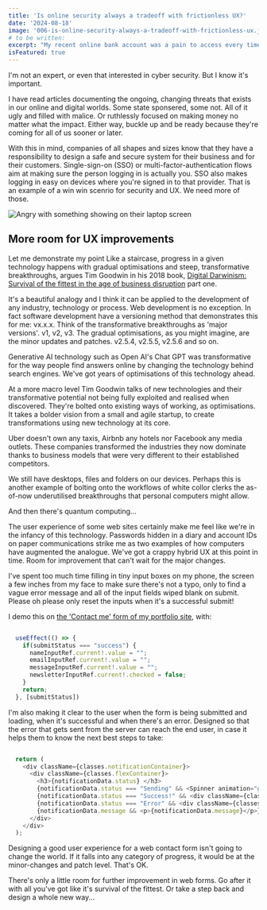 ```yaml
---
title: 'Is online security always a tradeoff with frictionless UX?'
date: '2024-08-18'
image: '006-is-online-security-always-a-tradeoff-with-frictionless-ux.jpg'
# to be written:
excerpt: "My recent online bank account was a pain to access every time I wanted to log in. It was probably dificult to hack. Should I be more grateful?"
isFeatured: true
---
```


I'm not an expert, or even that interested in cyber security. But I know it's important. 

I have read articles documenting the ongoing, changing threats that exists in our online and digital worlds. Some state sponsered, some not. All of it ugly and filled with malice. Or ruthlessly focused on making money no matter what the impact. Either way, buckle up and be ready because they're coming for all of us sooner or later. 

With this in mind, companies of all shapes and sizes know that they have a responsibility to design a safe and secure system for their business and for their customers. Single-sign-on (SSO) or multi-factor-authentication flows aim at making sure the person logging in is actually you. SSO also makes logging in easy on devices where you're signed in to that provider. That is an example of a win win scenrio for security and UX. We need more of those. 

![Angry with something showing on their laptop screen](angry-with-laptop.jpg)

## More room for UX improvements

Let me demonstrate my point
Like a staircase, progress in a given technology happens with gradual optimisations and steep, transformative breakthroughs, argues Tim Goodwin in his 2018 book, [Digital Darwinism: Survival of the fittest in the age of business disruption](https://uk.virginmoney.com/) part one. 

It's a beautiful analogy and I think it can be applied to the development of any industry, technology or process. Web development is no exception. In fact software development have a versioning method that demonstrates this for me: vx.x.x. Think of the transformative breakthroughs as 'major versions'. v1, v2, v3. The gradual optimisations, as you might imagine, are the minor updates and patches. v2.5.4, v2.5.5, v2.5.6 and so on. 



Generative AI technology such as Open AI's Chat GPT was transformative for the way people find answers online by changing the technology behind search engines. We've got years of optimisations of this technology ahead. 

At a more macro level Tim Goodwin talks of new technologies and their transformative potential not being fully exploited and realised when discovered. They're bolted onto existing ways of working, as optimisations. It takes a bolder vision from a small and agile startup, to create transformations using new technology at its core. 

Uber doesn't own any taxis, Airbnb any hotels nor Facebook any media outlets. These companies transformed the industries they now dominate thanks to business models that were very different to their established competitors. 

We still have desktops, files and folders on our devices. Perhaps this is another example of bolting onto the workflows of white collor clerks the as-of-now underutilised breakthroughs that personal computers might allow. 

And then there's quantum computing...



The user experience of some web sites certainly make me feel like we're in the infancy of this technology. Passwords hidden in a diary and account IDs on paper communications strike me as two examples of how computers have augmented the analogue. We've got a crappy hybrid UX at this point in time. Room for improvement that can't wait for the major changes. 

I've spent too much time filling in tiny input boxes on my phone, the screen a few inches from my face to make sure there's not a typo, only to find a vague error message and all of the input fields wiped blank on submit. Please oh please only reset the inputs when it's a successful submit!

I demo this on [the 'Contact me' form of my portfolio site](https://tim-cavey-portfolio.vercel.app/#contact), with: 

```js

  useEffect(() => {
    if(submitStatus === "success") {
      nameInputRef.current!.value = "";
      emailInputRef.current!.value = "";
      messageInputRef.current!.value = "";
      newsletterInputRef.current!.checked = false;
    }
    return;
  }, [submitStatus])

```

I'm also making it clear to the user when the form is being submitted and loading, when it's successful and when there's an error. Designed so that the error that gets sent from the server can reach the end user, in case it helps them to know the next best steps to take:

```js

  return (
    <div className={classes.notificationContainer}>
      <div className={classes.flexContainer}>
        <h3>{notificationData.status} </h3>
        {notificationData.status === "Sending" && <Spinner animation="grow" variant="light" />}
        {notificationData.status === "Success!" && <div className={classes.iconContainer}><Image width={50} height={50} src={tickIcon} alt="Success"/></div>}
        {notificationData.status === "Error" && <div className={classes.iconContainer}><Image width={50} height={50} src={crossIcon} alt="Error"/></div>}
        {notificationData.message && <p>{notificationData.message}</p>}
      </div>
    </div>
  );

```

Designing a good user experience for a web contact form isn't going to change the world. If it falls into any category of progress, it would be at the minor-changes and patch level. That's OK. 

There's only a little room for further improvement in web forms. Go after it with all you've got like it's survival of the fittest. Or take a step back and design a whole new way...
